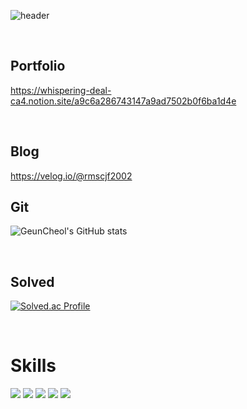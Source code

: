 
![header](https://capsule-render.vercel.app/api?type=slice&color=239DFF&height=300&section=header&text=GeunCheol%20Bae&fontSize=90)

<br/>

## Portfolio

https://whispering-deal-ca4.notion.site/a9c6a286743147a9ad7502b0f6ba1d4e 


<br/>

## Blog

https://velog.io/@rmscjf2002

## Git

![GeunCheol's GitHub stats](https://github-readme-stats.vercel.app/api?username=rmscjf2002&show_icons=true&theme=radical)

<br/>

## Solved

[![Solved.ac Profile](http://mazassumnida.wtf/api/v2/generate_badge?boj=soong2002)](https://solved.ac/soong2002/)


<br/>

# Skills
<img src="https://img.shields.io/badge/C-239DFF?style=for-the-badge&logo=C&logoColor=black"/> <img src="https://img.shields.io/badge/C Sharp-239120?style=for-the-badge&logo=C Sharp&logoColor=white"/> <img src="https://img.shields.io/badge/C++-blue.svg?style=for-the-badge&logo=c%2B%2B"/> <img src="https://img.shields.io/badge/Unity-41BDF5?style=for-the-badge&logo=Unity&logoColor=white"/> <img src="https://img.shields.io/badge/MySQL-4479A1?style=for-the-badge&logo=MySQL&logoColor=white"/>


